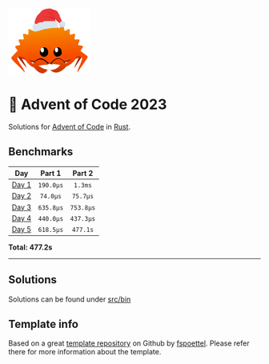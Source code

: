 <img src="./.assets/christmas_ferris.png" width="164">

# 🎄 Advent of Code 2023

Solutions for [Advent of Code](https://adventofcode.com/) in [Rust](https://www.rust-lang.org/).

<!--- advent_readme_stars table --->

<!--- benchmarking table --->
## Benchmarks

| Day | Part 1 | Part 2 |
| :---: | :---: | :---:  |
| [Day 1](./src/bin/01.rs) | `190.0µs` | `1.3ms` |
| [Day 2](./src/bin/02.rs) | `74.0µs` | `75.7µs` |
| [Day 3](./src/bin/03.rs) | `635.8µs` | `753.8µs` |
| [Day 4](./src/bin/04.rs) | `440.0µs` | `437.3µs` |
| [Day 5](./src/bin/05.rs) | `618.5µs` | `477.1s` |

**Total: 477.2s**
<!--- benchmarking table --->

---


## Solutions

Solutions can be found under [src/bin](src/bin/)

## Template info

Based on a great [template repository](https://github.com/fspoettel/advent-of-code-rust) on Github by [fspoettel](https://github.com/fspoettel). Please refer there for more information about the template.